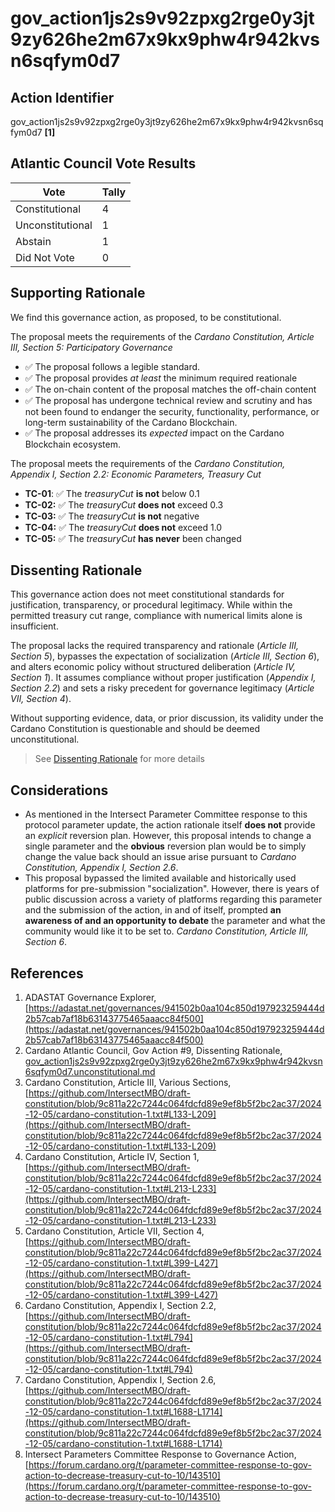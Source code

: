 # gov_action1js2s9v92zpxg2rge0y3jt9zy626he2m67x9kx9phw4r942kvsn6sqfym0d7

## Action Identifier

gov_action1js2s9v92zpxg2rge0y3jt9zy626he2m67x9kx9phw4r942kvsn6sqfym0d7 **[1]**

## Atlantic Council Vote Results

| Vote             | Tally |
|------------------|-------|
| Constitutional   | 4     |
| Unconstitutional | 1     |
| Abstain          | 1     |
| Did Not Vote     | 0     |

## Supporting Rationale

We find this governance action, as proposed, to be constitutional.

The proposal meets the requirements of the *Cardano Constitution, Article III,
Section 5: Participatory Governance*

- ✅ The proposal follows a legible standard.
- ✅ The proposal provides *at least* the minimum required reationale
- ✅ The on-chain content of the proposal matches the off-chain content
- ✅ The proposal has undergone technical review and scrutiny and has not been
  found to endanger the security, functionality, performance, or long-term
  sustainability of the Cardano Blockchain.
- ✅ The proposal addresses its *expected* impact on the Cardano Blockchain
  ecosystem.

The proposal meets the requirements of the *Cardano Constitution, Appendix I,
Section 2.2: Economic Parameters, Treasury Cut*

- **TC-01**: ✅ The *treasuryCut* **is not** below 0.1
- **TC-02:** ✅ The *treasuryCut* **does not** exceed 0.3
- **TC-03:** ✅ The *treasuryCut* **is not** negative
- **TC-04:** ✅ The *treasuryCut* **does not** exceed 1.0
- **TC-05:** ✅ The *treasuryCut* **has never** been changed

## Dissenting Rationale

This governance action does not meet constitutional standards for justification,
transparency, or procedural legitimacy. While within the permitted treasury cut
range, compliance with numerical limits alone is insufficient.

The proposal lacks the required transparency and rationale (*Article III,
Section 5*), bypasses the expectation of socialization (*Article III, Section
6*), and alters economic policy without structured deliberation (*Article IV,
Section 1*). It assumes compliance without proper justification (*Appendix I,
Section 2.2*) and sets a risky precedent for governance legitimacy (*Article
VII, Section 4*).

Without supporting evidence, data, or prior discussion, its validity under the
Cardano Constitution is questionable and should be deemed unconstitutional.

> See [Dissenting Rationale](gov_action1js2s9v92zpxg2rge0y3jt9zy626he2m67x9kx9phw4r942kvsn6sqfym0d7.unconstitutional.md)
> for more details

## Considerations

- As mentioned in the Intersect Parameter Committee response to this protocol
  parameter update, the action rationale itself **does not** provide an
  *explicit* reversion plan. However, this proposal intends to change a single
  parameter and the **obvious** reversion plan would be to simply change the
  value back should an issue arise pursuant to *Cardano Constitution, Appendix
  I, Section 2.6*.
- This proposal bypassed the limited available and historically used platforms
  for pre-submission "socialization". However, there is years of public
  discussion across a variety of platforms regarding this parameter and the
  submission of the action, in and of itself, prompted **an awareness of and an
  opportunity to debate** the parameter and what the community would like it to
  be set to. *Cardano Constitution, Article III, Section 6*.

## References

1. ADASTAT Governance
   Explorer, [https://adastat.net/governances/941502b0aa104c850d197923259444d2b57cab7af18b63143775465aaacc84f500](https://adastat.net/governances/941502b0aa104c850d197923259444d2b57cab7af18b63143775465aaacc84f500)
2. Cardano Atlantic Council, Gov Action #9, Dissenting
   Rationale, [gov_action1js2s9v92zpxg2rge0y3jt9zy626he2m67x9kx9phw4r942kvsn6sqfym0d7.unconstitutional.md](gov_action1js2s9v92zpxg2rge0y3jt9zy626he2m67x9kx9phw4r942kvsn6sqfym0d7.unconstitutional.md)
3. Cardano Constitution, Article III, Various
   Sections, [https://github.com/IntersectMBO/draft-constitution/blob/9c811a22c7244c064fdcfd89e9ef8b5f2bc2ac37/2024-12-05/cardano-constitution-1.txt#L133-L209](https://github.com/IntersectMBO/draft-constitution/blob/9c811a22c7244c064fdcfd89e9ef8b5f2bc2ac37/2024-12-05/cardano-constitution-1.txt#L133-L209)
4. Cardano Constitution, Article IV, Section
   1, [https://github.com/IntersectMBO/draft-constitution/blob/9c811a22c7244c064fdcfd89e9ef8b5f2bc2ac37/2024-12-05/cardano-constitution-1.txt#L213-L233](https://github.com/IntersectMBO/draft-constitution/blob/9c811a22c7244c064fdcfd89e9ef8b5f2bc2ac37/2024-12-05/cardano-constitution-1.txt#L213-L233)
5. Cardano Constitution, Article VII, Section
   4, [https://github.com/IntersectMBO/draft-constitution/blob/9c811a22c7244c064fdcfd89e9ef8b5f2bc2ac37/2024-12-05/cardano-constitution-1.txt#L399-L427](https://github.com/IntersectMBO/draft-constitution/blob/9c811a22c7244c064fdcfd89e9ef8b5f2bc2ac37/2024-12-05/cardano-constitution-1.txt#L399-L427)
6. Cardano Constitution, Appendix I, Section
   2.2, [https://github.com/IntersectMBO/draft-constitution/blob/9c811a22c7244c064fdcfd89e9ef8b5f2bc2ac37/2024-12-05/cardano-constitution-1.txt#L794](https://github.com/IntersectMBO/draft-constitution/blob/9c811a22c7244c064fdcfd89e9ef8b5f2bc2ac37/2024-12-05/cardano-constitution-1.txt#L794)
7. Cardano Constitution, Appendix I, Section
   2.6, [https://github.com/IntersectMBO/draft-constitution/blob/9c811a22c7244c064fdcfd89e9ef8b5f2bc2ac37/2024-12-05/cardano-constitution-1.txt#L1688-L1714](https://github.com/IntersectMBO/draft-constitution/blob/9c811a22c7244c064fdcfd89e9ef8b5f2bc2ac37/2024-12-05/cardano-constitution-1.txt#L1688-L1714)
8. Intersect Parameters Committee Response to Governance
   Action, [https://forum.cardano.org/t/parameter-committee-response-to-gov-action-to-decrease-treasury-cut-to-10/143510](https://forum.cardano.org/t/parameter-committee-response-to-gov-action-to-decrease-treasury-cut-to-10/143510)
